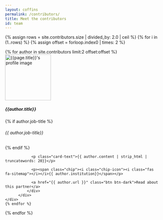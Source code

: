 ```yaml
---
layout: coffins
permalink: /contributors/
title: Meet the contributors
id: team
---
```


{% assign rows = site.contributors.size | divided_by: 2.0 | ceil %}
{% for i in (1..rows) %}
  {% assign offset = forloop.index0 | times: 2 %}
  <div class="row">
    {% for author in site.contributors limit:2 offset:offset %}
     <div class="col-md-6 mt-3">
          <div class="card h-100">
              <div class="card-body">
              <img class="align-self-center mr-3 float-right thumb-post" src="{{author.image}}"
                             alt="{{page.title}}'s profile image" height="150" width="150">
                <h5 class="card-title">{{author.title}} </h5>
                                    {% if author.job-title %}
                                    <h6 class="text-muted">{{ author.job-title}} </h6>
                                    {% endif %}

                <p class="card-text">{{ author.content | strip_html | truncatewords: 20}}</p>

                <p><span class="chip"><i class="chip-icon"><i class="fas fa-sitemap"></i></i>{{ author.institution}}</span></p>

                <a href="{{ author.url }}" class="btn btn-dark">Read about this partner</a>
              </div>
          </div>
    </div>
    {% endfor %}
  </div>
{% endfor %}
